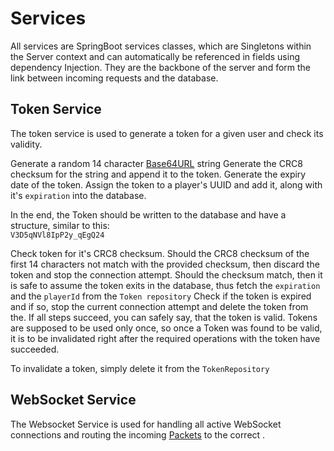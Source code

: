 # Services

All services are SpringBoot services classes, which are Singletons within the Server context and can automatically
be referenced in fields using dependency Injection. They are the backbone of the server and form the link between
incoming requests and the database.

## Token Service

The token service is used to generate a token for a given user and check its validity.

<procedure title="Token Generation" id="token-generation">
<step>
Generate a random 14 character <a href="https://base64.guru/standards/base64url">Base64URL</a> string
</step>
<step>
Generate the CRC8 checksum for the string and append it to the token.
</step>
<step>
Generate the expiry date of the token.
</step>
<step>
Assign the token to a player's UUID and add it, along with it's <code>expiration</code> into the database. 
</step>
<p>
In the end, the Token should be written to the database and have a structure, similar to this:<br /> 
<code>V3D5qNVl8IpP2y_qEgQ24</code>
</p>
</procedure>
<procedure title="Token Validation" id="token-validation">
    <step>
        Check token for it's CRC8 checksum. Should the CRC8 checksum of the first 14 characters not match with the
        provided checksum, then discard the token and stop the connection attempt.
    </step>
    <step>
        Should the checksum match, then it is safe to assume the token exits in the database, thus fetch the 
        <code>expiration</code> and the <code>playerId</code> from the <code>Token repository</code>
    </step>
    <step>
        Check if the token is expired and if so, stop the current connection attempt and delete the token from the.
    </step>
<step>
If all steps succeed, you can safely say, that the token is valid.
</step>
<warning>
Tokens are supposed to be used only once, so once a Token was found to be valid, it is to be invalidated right
after the required operations with the token have succeeded.
</warning>
</procedure>
<procedure title="Token Invalidation" id="token-invalidation">
    <p>To invalidate a token, simply delete it from the <code>TokenRepository</code></p>
</procedure>

## WebSocket Service

The Websocket Service is used for handling all active WebSocket connections and routing the incoming [Packets](Packet.md)
to the correct [](Packet-Handler.md).